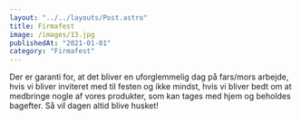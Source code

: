 ```yaml
---
layout: "../../layouts/Post.astro"
title: Firmafest
image: /images/13.jpg
publishedAt: "2021-01-01"
category: "Firmafest"
---
```


Der er garanti for, at det bliver en uforglemmelig dag på fars/mors arbejde, hvis vi bliver inviteret med til festen og ikke mindst, hvis vi bliver bedt om at medbringe nogle af vores produkter, som kan tages med hjem og beholdes bagefter. Så vil dagen altid blive husket!
